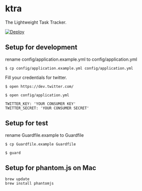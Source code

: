 # ktra
The Lightweight Task Tracker.

[![Deploy](https://www.herokucdn.com/deploy/button.png)](https://heroku.com/deploy)

## Setup for development

rename config/application.example.yml to config/application.yml

```
$ cp config/application.example.yml config/application.yml
```

Fill your credentials for twitter.

```
$ open https://dev.twitter.com/
```

```
$ open config/application.yml
```

```
TWITTER_KEY: 'YOUR CONSUMER KEY'
TWITTER_SECRET: 'YOUR CONSUMER SECRET'
```

## Setup for test

rename Guardfile.example to Guardfile

```
$ cp Guardfile.example Guardfile
```

```
$ guard
```

## Setup for phantom.js on Mac

```
brew update
brew install phantomjs
```
